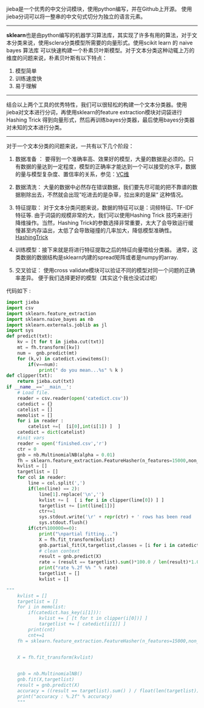 jieba是一个优秀的中文分词模块，使用python编写，并在Github上开源。
使用jieba分词可以将一整串的中文句式切分为独立的语言元素。

------------

**sklearn**也是由python编写的机器学习算法库，其实现了许多有用的算法，对于文本分类来说，使用sclera分类模型所需要的向量形式。使用scikit learn 的 naive bayes 算法库 可以快速构建一个朴素贝叶斯模型。对于文本分类这种动辄上万的维度的问题来说，朴素贝叶斯有以下特点：

1. 模型简单 
2. 训练速度快 
3. 易于理解

------------

结合以上两个工具的优秀特性，我们可以很轻松的构建一个文本分类器。使用jieba对文本进行分词，再使用sklearn的feature extraction模块对词袋进行Hashing Trick 得到向量形式，然后再训练bayes分类器，最后使用bayes分类器对未知的文本进行分类。

------------
对于一个文本分类的问题来说，一共有以下几个阶段：


1. 数据准备 ： 要得到一个准确率高、效果好的模型，大量的数据是必须的。只有数据的量达到一定程度，模型的正确率才能达到一个可以接受的水平，数据的量与模型复杂度、置信率的关系，参见：[VC维]()
 
2. 数据清洗： 大量的数据中必然存在错误数据，我们要先尽可能的把不靠谱的数据剔除出去，不然就会出现”吃进去的是杂草，拉出来的是屎“ 这种情况。

3. 特征提取： 对于文本分类问题来说，数据的特征可以是：词频特征、TF-IDF特征等.  由于词袋的规模非常的大，我们可以使用Hashing Trick 技巧来进行降维操作。当然，Hashing Trick的参数选择非常重要，太大了会导致运行缓慢甚至内存溢出，太低了会导致碰撞的几率加大，降低模型准确性。[HashingTrick](http://www.cnblogs.com/kemaswill/p/3903099.html)

4. 训练模型：接下来就是将进行特征提取之后的特征向量喂给分类器。 通常，这类数据的数据结构是sklearn内建的spread矩阵或者是numpy的array. 

5. 交叉验证： 使用cross validate模块可以验证不同的模型对同一个问题的正确率差异。 便于我们选择更好的模型（其实这个我也没试过呢）

代码如下 :

``` python
import jieba
import csv
import sklearn.feature_extraction
import sklearn.naive_bayes as nb
import sklearn.externals.joblib as jl
import sys
def predict(txt):
    kv = [t for t in jieba.cut(txt)]
    mt = fh.transform([kv])
    num =  gnb.predict(mt)
    for (k,v) in catedict.viewitems():
        if(v==num):
            print(" do you mean...%s" % k )
def clipper(txt):
    return jieba.cut(txt)
if __name__=='__main__':
    # Load file.
    reader = csv.reader(open('catedict.csv'))
    catedict = {}
    catelist = []
    memolist = []
    for i in reader :
        catelist +=[  [i[0],int(i[1]) ]  ] 
    catedict = dict(catelist)
    #init vars
    reader = open('finished.csv','r')
    ctr = 0
    gnb = nb.MultinomialNB(alpha = 0.01)
    fh = sklearn.feature_extraction.FeatureHasher(n_features=15000,non_negative=True,input_type='string')
    kvlist = []
    targetlist = []
    for col in reader:
        line = col.split(',')
        if(len(line) == 2):
            line[1].replace('\n','')
            kvlist += [  [ i for i in clipper(line[0]) ] ]
            targetlist += [int(line[1])]
            ctr+=1
            sys.stdout.write('\r' + repr(ctr) + ' rows has been read   ')
            sys.stdout.flush()
        if(ctr%100000==0):
            print("\npartial fitting...")
            X = fh.fit_transform(kvlist)
            gnb.partial_fit(X,targetlist,classes = [i for i in catedict.viewvalues()])
            # clean context
            result = gnb.predict(X)
            rate = (result == targetlist).sum()*100.0 / len(result)*1.0
            print("rate %.2f %% " % rate)
            targetlist = []
            kvlist = []

"""
    kvlist = []
    targetlist = []
    for i in memolist:
        if(catedict.has_key(i[1])):
            kvlist += [ [t for t in clipper(i[0])] ]
            targetlist += [ catedict[i[1]] ]
        print(cnt)
        cnt+=1
    fh = sklearn.feature_extraction.FeatureHasher(n_features=15000,non_negative=True,input_type='string')


    X = fh.fit_transform(kvlist)
    

    gnb = nb.MultinomialNB()
    gnb.fit(X,targetlist)
    result = gnb.predict(X)
    accuracy = ((result == targetlist).sum() ) / float(len(targetlist))
    print("accuracy : %.2f" % accuracy)
    """


```
